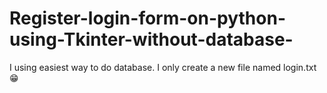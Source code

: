 # Register-login-form-on-python-using-Tkinter-without-database-
I using easiest way to do database. I only create a new file named login.txt 😁
